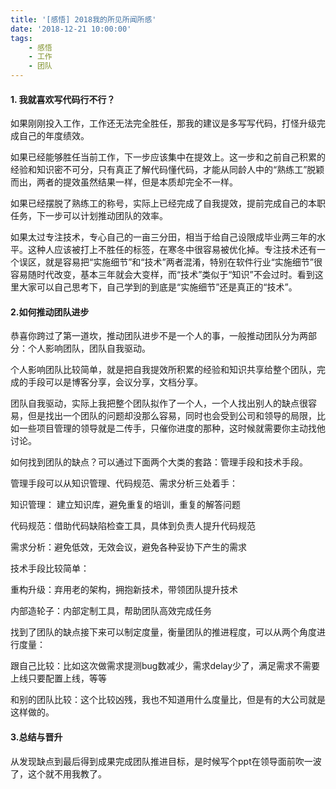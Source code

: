 ```yaml
---
title: '[感悟] 2018我的所见所闻所感'
date: '2018-12-21 10:00:00'
tags:
    - 感悟
    - 工作
    - 团队
---
```



#### 1. 我就喜欢写代码行不行？

如果刚刚投入工作，工作还无法完全胜任，那我的建议是多写写代码，打怪升级完成自己的年度绩效。

如果已经能够胜任当前工作，下一步应该集中在提效上。这一步和之前自己积累的经验和知识密不可分，只有真正了解代码懂代码，才能从同龄人中的“熟练工”脱颖而出，两者的提效虽然结果一样，但是本质却完全不一样。

如果已经摆脱了熟练工的称号，实际上已经完成了自我提效，提前完成自己的本职任务，下一步可以计划推动团队的效率。

如果太过专注技术，专心自己的一亩三分田，相当于给自己设限成毕业两三年的水平。这种人应该被打上不胜任的标签，在寒冬中很容易被优化掉。专注技术还有一个误区，就是容易把“实施细节”和“技术”两者混淆，特别在软件行业“实施细节”很容易随时代改变，基本三年就会大变样，而“技术”类似于“知识”不会过时。看到这里大家可以自己思考下，自己学到的到底是“实施细节”还是真正的“技术”。

#### 2.如何推动团队进步

恭喜你跨过了第一道坎，推动团队进步不是一个人的事，一般推动团队分为两部分：个人影响团队，团队自我驱动。

个人影响团队比较简单，就是把自我提效所积累的经验和知识共享给整个团队，完成的手段可以是博客分享，会议分享，文档分享。

 

团队自我驱动，实际上我把整个团队拟作了一个人，一个人找出别人的缺点很容易，但是找出一个团队的问题却没那么容易，同时也会受到公司和领导的局限，比如一些项目管理的领导就是二传手，只催你进度的那种，这时候就需要你主动找他讨论。

 

如何找到团队的缺点？可以通过下面两个大类的套路：管理手段和技术手段。

 

管理手段可以从知识管理、代码规范、需求分析三处着手：

知识管理： 建立知识库，避免重复的培训，重复的解答问题

代码规范：借助代码缺陷检查工具，具体到负责人提升代码规范

需求分析：避免低效，无效会议，避免各种妥协下产生的需求

 

技术手段比较简单：

重构升级：弃用老的架构，拥抱新技术，带领团队提升技术

内部造轮子：内部定制工具，帮助团队高效完成任务

 

找到了团队的缺点接下来可以制定度量，衡量团队的推进程度，可以从两个角度进行度量：

跟自己比较：比如这次做需求提测bug数减少，需求delay少了，满足需求不需要上线只要配置上线，等等

和别的团队比较：这个比较凶残，我也不知道用什么度量比，但是有的大公司就是这样做的。

 

#### 3.总结与晋升

从发现缺点到最后得到成果完成团队推进目标，是时候写个ppt在领导面前吹一波了，这个就不用我教了。